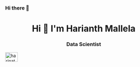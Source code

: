 ### Hi there 👋
<h1 align="center">Hi 👋 I'm Harianth Mallela</h1>
<h3 align="center">Data Scientist</h3>
<a href="https://www.kaggle.com/harinathmallela" target="blank"><img align="center" src="https://raw.githubusercontent.com/rahuldkjain/github-profile-readme-generator/master/src/images/icons/Social/kaggle.svg" alt="harinath" height="30" width="40" /></a>
